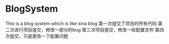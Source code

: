 # BlogSystem
This is a blog system which is like sina blog
第一次提交了项目的所有代码
第二次进行项目提交，修改一部分的bug
第三次项目提交，修改一些配置文件
第四次提交，只是更改一下配置问题
